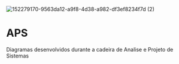 ![152279170-9563da12-a9f8-4d38-a982-df3ef8234f7d (2)](https://user-images.githubusercontent.com/85742339/154570970-c08724c5-344c-41a1-ab8e-52f42654b663.png)
# APS
Diagramas desenvolvidos durante a cadeira de Analise e Projeto de Sistemas
